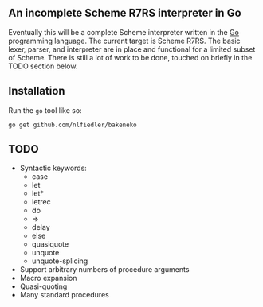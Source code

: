 ## An incomplete Scheme R7RS interpreter in Go ##

Eventually this will be a complete Scheme interpreter written in the
[Go](http://golang.org) programming language. The current target is
Scheme R7RS. The basic lexer, parser, and interpreter are in place and
functional for a limited subset of Scheme. There is still a lot of
work to be done, touched on briefly in the TODO section below.

## Installation ##

Run the `go` tool like so:

    go get github.com/nlfiedler/bakeneko

## TODO ##

- Syntactic keywords:
    - case
    - let
    - let*
    - letrec
    - do
    - =>
    - delay
    - else
    - quasiquote
    - unquote
    - unquote-splicing
- Support arbitrary numbers of procedure arguments
- Macro expansion
- Quasi-quoting
- Many standard procedures
